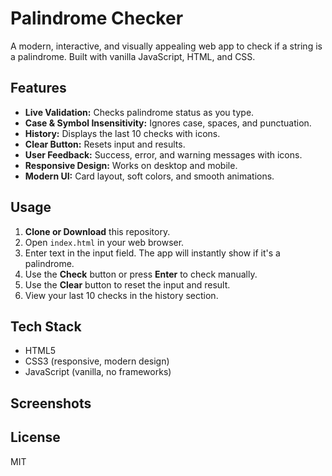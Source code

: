 # Palindrome Checker

A modern, interactive, and visually appealing web app to check if a string is a palindrome. Built with vanilla JavaScript, HTML, and CSS.

## Features
- **Live Validation:** Checks palindrome status as you type.
- **Case & Symbol Insensitivity:** Ignores case, spaces, and punctuation.
- **History:** Displays the last 10 checks with icons.
- **Clear Button:** Resets input and results.
- **User Feedback:** Success, error, and warning messages with icons.
- **Responsive Design:** Works on desktop and mobile.
- **Modern UI:** Card layout, soft colors, and smooth animations.

## Usage
1. **Clone or Download** this repository.
2. Open `index.html` in your web browser.
3. Enter text in the input field. The app will instantly show if it's a palindrome.
4. Use the **Check** button or press **Enter** to check manually.
5. Use the **Clear** button to reset the input and result.
6. View your last 10 checks in the history section.

## Tech Stack
- HTML5
- CSS3 (responsive, modern design)
- JavaScript (vanilla, no frameworks)

## Screenshots
<!-- Add screenshots here -->

## License
MIT 
